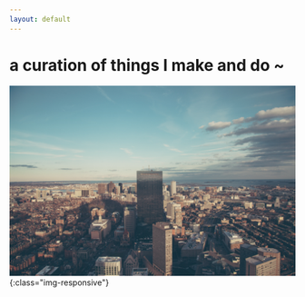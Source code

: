 ```yaml
---
layout: default
---
```


# a curation of things I make and do ~


![splashpage](images/splashimage.jpg "https://unsplash.com/photos/02f3KC3zKPk"){:class="img-responsive"}
